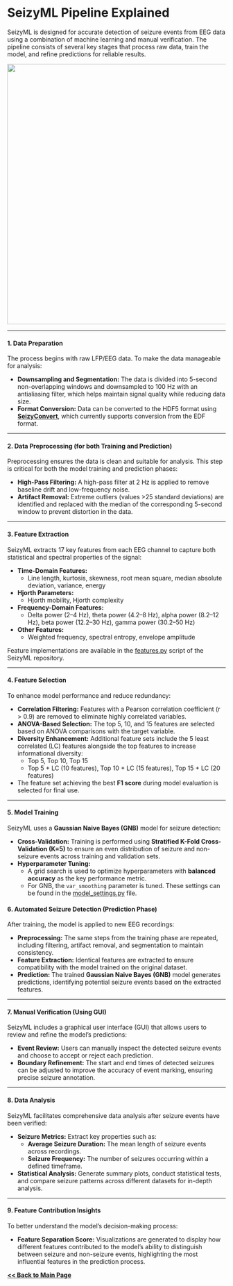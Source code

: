 # SeizyML Pipeline Explained

SeizyML is designed for accurate detection of seizure events from EEG data using a combination of machine learning and manual verification. The pipeline consists of several key stages that process raw data, train the model, and refine predictions for reliable results.

<p align="center">
<img src="model_pipeline.png" width="600">
</p>

---

#### 1. **Data Preparation**  
The process begins with raw LFP/EEG data. To make the data manageable for analysis:
- **Downsampling and Segmentation:** The data is divided into 5-second non-overlapping windows and downsampled to 100 Hz with an antialiasing filter, which helps maintain signal quality while reducing data size.
- **Format Conversion:** Data can be converted to the HDF5 format using **[SeizyConvert](https://github.com/neurosimata/seizy_convert)**, which currently supports conversion from the EDF format.

---

#### 2. **Data Preprocessing** (for both Training and Prediction)  
Preprocessing ensures the data is clean and suitable for analysis. This step is critical for both the model training and prediction phases:
- **High-Pass Filtering:** A high-pass filter at 2 Hz is applied to remove baseline drift and low-frequency noise.
- **Artifact Removal:** Extreme outliers (values >25 standard deviations) are identified and replaced with the median of the corresponding 5-second window to prevent distortion in the data.
---

#### 3. **Feature Extraction**  
SeizyML extracts 17 key features from each EEG channel to capture both statistical and spectral properties of the signal:
- **Time-Domain Features:** 
  - Line length, kurtosis, skewness, root mean square, median absolute deviation, variance, energy
- **Hjorth Parameters:** 
  - Hjorth mobility, Hjorth complexity
- **Frequency-Domain Features:** 
  - Delta power (2–4 Hz), theta power (4.2–8 Hz), alpha power (8.2–12 Hz), beta power (12.2–30 Hz), gamma power (30.2–50 Hz)
- **Other Features:** 
  - Weighted frequency, spectral entropy, envelope amplitude

Feature implementations are available in the [features.py](../seizyml/helper/features.py) script of the SeizyML repository.

---

#### 4. **Feature Selection**  
To enhance model performance and reduce redundancy:
- **Correlation Filtering:** Features with a Pearson correlation coefficient (r > 0.9) are removed to eliminate highly correlated variables.
- **ANOVA-Based Selection:** The top 5, 10, and 15 features are selected based on ANOVA comparisons with the target variable.
- **Diversity Enhancement:** Additional feature sets include the 5 least correlated (LC) features alongside the top features to increase informational diversity:
  - Top 5, Top 10, Top 15
  - Top 5 + LC (10 features), Top 10 + LC (15 features), Top 15 + LC (20 features)
- The feature set achieving the best **F1 score** during model evaluation is selected for final use.

---

#### 5. **Model Training**  
SeizyML uses a **Gaussian Naive Bayes (GNB)** model for seizure detection:
- **Cross-Validation:** Training is performed using **Stratified K-Fold Cross-Validation (K=5)** to ensure an even distribution of seizure and non-seizure events across training and validation sets.
- **Hyperparameter Tuning:** 
  - A grid search is used to optimize hyperparameters with **balanced accuracy** as the key performance metric.
  - For GNB, the `var_smoothing` parameter is tuned. These settings can be found in the [model_settings.py](../seizyml/train/model_settings.py) file.

#### 6. **Automated Seizure Detection (Prediction Phase)**  
After training, the model is applied to new EEG recordings:
- **Preprocessing:** The same steps from the training phase are repeated, including filtering, artifact removal, and segmentation to maintain consistency.
- **Feature Extraction:** Identical features are extracted to ensure compatibility with the model trained on the original dataset.
- **Prediction:** The trained **Gaussian Naive Bayes (GNB)** model generates predictions, identifying potential seizure events based on the extracted features.

---

#### 7. **Manual Verification (Using GUI)**  
SeizyML includes a graphical user interface (GUI) that allows users to review and refine the model’s predictions:
- **Event Review:** Users can manually inspect the detected seizure events and choose to accept or reject each prediction.
- **Boundary Refinement:** The start and end times of detected seizures can be adjusted to improve the accuracy of event marking, ensuring precise seizure annotation.

---

#### 8. **Data Analysis**  
SeizyML facilitates comprehensive data analysis after seizure events have been verified:
- **Seizure Metrics:** Extract key properties such as:
  - **Average Seizure Duration:** The mean length of seizure events across recordings.
  - **Seizure Frequency:** The number of seizures occurring within a defined timeframe.
- **Statistical Analysis:** Generate summary plots, conduct statistical tests, and compare seizure patterns across different datasets for in-depth analysis.

---

#### 9. **Feature Contribution Insights**  
To better understand the model’s decision-making process:
- **Feature Separation Score:** Visualizations are generated to display how different features contributed to the model’s ability to distinguish between seizure and non-seizure events, highlighting the most influential features in the prediction process.

**[<< Back to Main Page](/README.md)**

